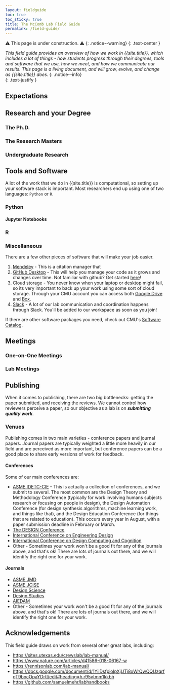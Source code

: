 ```yaml
---
layout: fieldguide
toc: true
toc_sticky: true
title: The McComb Lab Field Guide
permalink: /field-guide/
---
```


⚠️  This page is under construction. ⚠️ 
{: .notice--warning} 
{: .text-center }

*This field guide provides an overview of how we work in {{site.title}}, which includes a lot of things - how students progress through their degrees, tools and software that we use, how we meet, and how we communicate our results. This page is a living document, and will grow, evolve, and change as {{site.title}} does.* 
{: .notice--info}  
{: .text-justify }

## Expectations

## Research and your Degree
### The Ph.D.
### The Research Masters
### Undergraduate Research

## Tools and Software
A lot of the work that we do in {{site.title}} is computational, so setting up your software stack is important. Most researchers end up using one of two languages: `Python` or `R`.
### Python
#### Jupyter Notebooks

### R
### Miscellaneous
There are a few other pieces of software that will make your job easier.
1. [Mendeley](https://www.mendeley.com/download-reference-manager) - This is a citation manager that 
2. [GitHub Desktop](https://desktop.github.com/) - This will help you manage your code as it grows and changes over time. Not familiar with github? Get started [here](https://guides.github.com/activities/hello-world/)!
3. Cloud storage - You never know when your laptop or desktop might fail, so its very important to back up your work using some sort of cloud storage. Through your CMU account you can access both [Google Drive](https://www.cmu.edu/computing/services/comm-collab/collaboration/google-drive/index.html) and [Box](https://www.cmu.edu/computing/services/comm-collab/collaboration/box/). 
4. [Slack](https://slack.com/) - A lot of our lab communication and coordination happens through Slack. You'll be added to our workspace as soon as you join!

If there are other software packages you need, check out CMU's [Software Catalog](https://www.cmu.edu/computing/software/).

## Meetings
### One-on-One Meetings
### Lab Meetings

## Publishing
When it comes to publishing, there are two big bottlenecks: getting the paper submitted, 
and receiving the reviews. We cannot control how reviewers perceive a paper, so our 
objective as a lab is on *__submitting quality work__*.
### Venues
Publishing comes in two main varieties - conference papers and journal papers. Journal papers are typically weighted a little more heavily in our field and are perceived as more important, but conference papers can be a good place to share early versions of work for feedback. 
#### Conferences
Some of our main conferences are:
- [ASME IDETC-CIE](https://event.asme.org/IDETC-CIE) - This is actually a collection of conferences, and we submit to several. The most common are the Design Theory and Methodology Conference (typically for work involving humans subjects research or focusing on people in design), the Design Automation Conference (for design synthesis algorithms, machine learning work, and things like that), and the Design Education Conference (for things that are related to education). This occurs every year in August, with a paper submission deadline in February or March. 
- [The DESIGN Conference](https://www.designconference.org/)
- [International Conference on Engineering Design](https://iced.designsociety.org/)
- [International Conference on Design Computing and Cognition](http://dccconferences.org/)
- Other - Sometimes your work won't be a good fit for any of the journals above, and that's ok! There are lots of journals out there, and we will identify the right one for your work. 

#### Journals
- [ASME JMD](https://asmedigitalcollection.asme.org/mechanicaldesign)
- [ASME JCISE](https://asmedigitalcollection.asme.org/computingengineering)
- [Design Science](https://www.cambridge.org/core/journals/design-science)
- [Design Studies](https://www.journals.elsevier.com/design-studies)
- [AIEDAM](https://www.cambridge.org/core/journals/ai-edam)
- Other - Sometimes your work won't be a good fit for any of the journals above, and that's ok! There are lots of journals out there, and we will identify the right one for your work. 

## Acknowledgements
This field guide draws on work from several other great labs, including:
- https://sites.utexas.edu/crewslab/lab-manual/
- https://www.nature.com/articles/d41586-018-06167-w
- https://rennisonlab.com/lab-manual/
- https://docs.google.com/document/d/1YiiDsfpiolpXjUTj8xWrQwQQUzqrfqT9bocOpaYDrtI/edit#heading=h.r95vtmm1kkbh
- https://github.com/samuelmehr/labhandbooks
